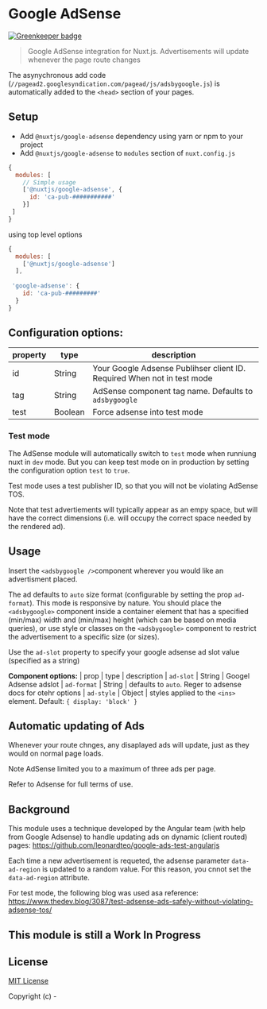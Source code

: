 # Google AdSense 

[![Greenkeeper badge](https://badges.greenkeeper.io/nuxt-community/adsense-module.svg)](https://greenkeeper.io/)
> Google AdSense integration for Nuxt.js. Advertisements will update whenever the page route changes

The asynychronous add code (`//pagead2.googlesyndication.com/pagead/js/adsbygoogle.js`) is automatically
added to the `<head>` section of your pages.

## Setup
- Add `@nuxtjs/google-adsense` dependency using yarn or npm to your project
- Add `@nuxtjs/google-adsense` to `modules` section of `nuxt.config.js`

```js
{
  modules: [
    // Simple usage
    ['@nuxtjs/google-adsense', {
      id: 'ca-pub-###########'
    }]
 ]
}
```
using top level options

```js
{
  modules: [
    ['@nuxtjs/google-adsense']
  ],
 
 'google-adsense': {
    id: 'ca-pub-#########'
  }
}
```

## Configuration options:
| property | type |  description
| -------- | ---- | -----------
| id | String | Your Google Adsense Publihser client ID. Required When not in test mode
| tag | String | AdSense component tag name. Defaults to `adsbygoogle`
| test | Boolean | Force adsense into test mode

### Test mode
The AdSense module will automatically switch to `test` mode when runniung nuxt in `dev` mode.
But you can keep test mode on in production by setting the configuration option `test` to `true`.

Test mode uses a test publisher ID, so that you will not be violating AdSense TOS.

Note that test advertiements will typically appear as an empy space, but will have the
correct dimensions (i.e. will occupy the correct space needed by the rendered ad).

## Usage

Insert the `<adsbygoogle />`component wherever you would like an advertisment placed.

The ad defaults to `auto` size format (configurable by setting the prop `ad-format`). This mode
is responsive by nature. You should place the `<adsbygoogle>` component inside a container element
that has a specified (min/max) width and (min/max) height (which can be based on media queries),
or use style or classes on the `<adsbygoogle>` component to restrict the advertisement to a
specific size (or sizes).

Use the `ad-slot` property to specify your google adsense ad slot value (specified as a string)

**Component options:**
| prop | type | description
| `ad-slot` | String | Googel Adsense adslot
| `ad-format` | String | defaults to `auto`. Reger to adsense docs for otehr options
| `ad-style` | Object | styles applied to the `<ins>` element. Default: `{ display: 'block' }`

## Automatic updating of Ads
Whenever your route chnges, any disaplayed ads will update, just as they would on normal
page loads. 

Note AdSense limited you to a maximum of three ads per page.

Refer to Adsense for full terms of use.

## Background
This module uses a technique developed by the Angular team (with help from Google Adsense)
to handle updating ads on dynamic (client routed) pages:
https://github.com/leonardteo/google-ads-test-angularjs

Each time a new advertisement is requeted, the adsense parameter `data-ad-region` is updated to
a random value. For this reason, you cnnot set the `data-ad-region` attribute.

For test mode, the following blog was used asa reference:
https://www.thedev.blog/3087/test-adsense-ads-safely-without-violating-adsense-tos/

## This module is still a Work In Progress

## License

[MIT License](./LICENSE)

Copyright (c) -
